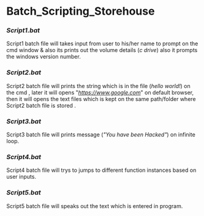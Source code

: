 # Batch_Scripting_Storehouse

### ***Script1.bat***

   Script1 batch file will takes input from user to his/her name to prompt on the cmd window & also its prints out the volume details (*c drive*) also it prompts 
the windows version number.


### ***Script2.bat***

   Script2 batch file will prints the string which is in the file (*hello world!*) on the cmd , later it will opens "*https://www.google.com*" on default browser,
then it will opens the text files which is kept on the same path/folder where Script2 batch file is stored .


### ***Script3.bat***

   Script3 batch file will prints message (*"You have been Hacked"*) on infinite loop.


### ***Script4.bat***

   Script4 batch file will trys to jumps to different function instances based on user inputs.
   
   
### ***Script5.bat***

   Script5 batch file will speaks out the text which is entered in program.



